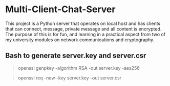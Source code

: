 ﻿# Multi-Client-Chat-Server
This project is a Python server that operates on local host and has clients that can connect, message, private message and all content is encrypted.
The purpose of this is for fun, and learning in a  practical aspect from two of my university modules on network communications and cryptography.

## Bash to generate server.key and server.csr
> openssl genpkey -algorithm RSA -out server.key -aes256

> openssl req -new -key server.key -out server.csr
